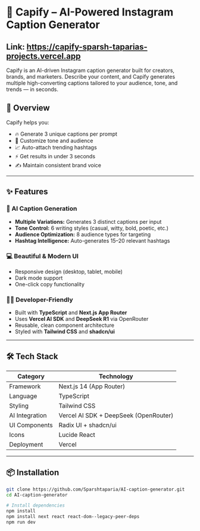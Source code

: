 # 🚀 Capify – AI-Powered Instagram Caption Generator

## Link: https://capify-sparsh-taparias-projects.vercel.app

Capify is an AI-driven Instagram caption generator built for creators, brands, and marketers. Describe your content, and Capify generates multiple high-converting captions tailored to your audience, tone, and trends — in seconds.


## 🎯 Overview

Capify helps you:

- 🔥 Generate 3 unique captions per prompt
- 🎨 Customize tone and audience
- 📈 Auto-attach trending hashtags
- ⚡ Get results in under 3 seconds
- ✍️ Maintain consistent brand voice

---

## ✨ Features

### 🤖 AI Caption Generation
- **Multiple Variations:** Generates 3 distinct captions per input
- **Tone Control:** 6 writing styles (casual, witty, bold, poetic, etc.)
- **Audience Optimization:** 8 audience types for targeting
- **Hashtag Intelligence:** Auto-generates 15–20 relevant hashtags

### 💻 Beautiful & Modern UI
- Responsive design (desktop, tablet, mobile)
- Dark mode support
- One-click copy functionality

### 🧑‍💻 Developer-Friendly
- Built with **TypeScript** and **Next.js App Router**
- Uses **Vercel AI SDK** and **DeepSeek R1** via OpenRouter
- Reusable, clean component architecture
- Styled with **Tailwind CSS** and **shadcn/ui**

---

## 🛠️ Tech Stack

| Category       | Technology                            |
|----------------|----------------------------------------|
| Framework      | Next.js 14 (App Router)                |
| Language       | TypeScript                             |
| Styling        | Tailwind CSS                           |
| AI Integration | Vercel AI SDK + DeepSeek (OpenRouter)  |
| UI Components  | Radix UI + shadcn/ui                   |
| Icons          | Lucide React                           |
| Deployment     | Vercel                                 |

---

## 📦 Installation

```bash
git clone https://github.com/Sparshtaparia/AI-caption-generator.git
cd AI-caption-generator

# Install dependencies
npm install
npm install next react react-dom--legacy-peer-deps
npm run dev

